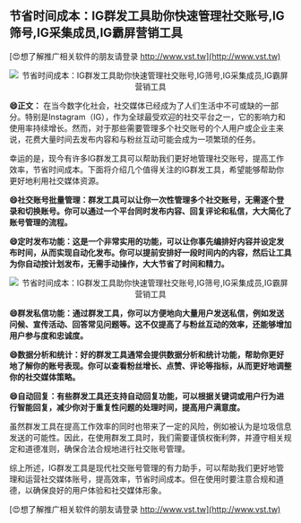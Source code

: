## **节省时间成本：IG群发工具助你快速管理社交账号,IG筛号,IG采集成员,IG霸屏营销工具**

[😍想了解推广相关软件的朋友请登录 http://www.vst.tw](http://www.vst.tw)

 <center><img src="https://vst.tw/MP4/tuiguang/png/1.png" alt="节省时间成本：IG群发工具助你快速管理社交账号,IG筛号,IG采集成员,IG霸屏营销工具"></center>

**😄正文：**
在当今数字化社会，社交媒体已经成为了人们生活中不可或缺的一部分。特别是Instagram（IG），作为全球最受欢迎的社交平台之一，它的影响力和使用率持续增长。然而，对于那些需要管理多个社交账号的个人用户或企业主来说，花费大量时间去发布内容和与粉丝互动可能会成为一项繁琐的任务。

幸运的是，现今有许多IG群发工具可以帮助我们更好地管理社交账号，提高工作效率，节省时间成本。下面将介绍几个值得关注的IG群发工具，希望能够帮助你更好地利用社交媒体资源。

**😄社交账号批量管理：群发工具可以让你一次性管理多个社交账号，无需逐个登录和切换账号。你可以通过一个平台同时发布内容、回复评论和私信，大大简化了账号管理的流程。**

**😄定时发布功能：这是一个非常实用的功能，可以让你事先编排好内容并设定发布时间，从而实现自动化发布。你可以提前安排好一段时间内的内容，然后让工具为你自动按计划发布，无需手动操作，大大节省了时间和精力。**

 <center><img src="https://vst.tw/MP4/tuiguang/png/6.png" alt="节省时间成本：IG群发工具助你快速管理社交账号,IG筛号,IG采集成员,IG霸屏营销工具"></center>

**😄群发私信功能：通过群发工具，你可以方便地向大量用户发送私信，例如发送问候、宣传活动、回答常见问题等。这不仅提高了与粉丝互动的效率，还能够增加用户参与度和忠诚度。**

**😄数据分析和统计：好的群发工具通常会提供数据分析和统计功能，帮助你更好地了解你的账号表现。你可以查看粉丝增长、点赞、评论等指标，从而更好地调整你的社交媒体策略。**

**😄自动回复：有些群发工具还支持自动回复功能，可以根据关键词或用户行为进行智能回复，减少你对于重复性问题的处理时间，提高用户满意度。**

虽然群发工具在提高工作效率的同时也带来了一定的风险，例如被认为是垃圾信息发送的可能性。因此，在使用群发工具时，我们需要谨慎权衡利弊，并遵守相关规定和道德准则，确保合法合规地进行社交账号管理。

综上所述，IG群发工具是现代社交账号管理的有力助手，可以帮助我们更好地管理和运营社交媒体账号，提高效率，节省时间成本。但在使用时要注意合规和道德，以确保良好的用户体验和社交媒体形象。

[😍想了解推广相关软件的朋友请登录 http://www.vst.tw](http://www.vst.tw)



